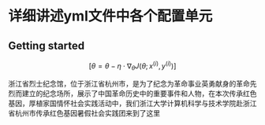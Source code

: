 # 详细讲述yml文件中各个配置单元

## Getting started
$$
 [ \theta = \theta - \eta \cdot \nabla_\theta J(\theta; x^{(i)}, y^{(i)}) ]
$$

浙江省烈士纪念馆，位于浙江省杭州市，是为了纪念为革命事业英勇献身的革命先烈而建立的纪念场所，展示了中国革命历史中的重要事件和人物，在本次传承红色基因，厚植家国情怀社会实践活动中，我们浙江大学计算机科学与技术学院赴浙江省杭州市传承红色基因暑假社会实践团来到了这里
